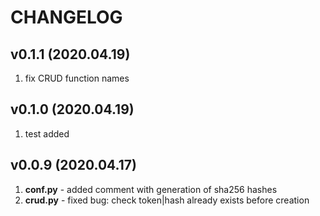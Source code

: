 # CHANGELOG

## v0.1.1 (2020.04.19)
1. fix CRUD function names

## v0.1.0 (2020.04.19)
1. test added

## v0.0.9 (2020.04.17)
1. **conf.py** - added comment with generation of sha256 hashes 
2. **crud.py** - fixed bug: check token|hash already exists before creation
